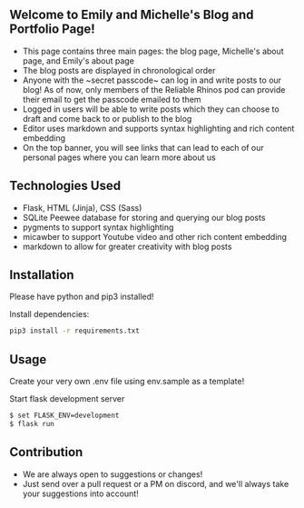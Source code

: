 ## Welcome to Emily and Michelle's Blog and Portfolio Page!

* This page contains three main pages: the blog page, Michelle's about page, and Emily's about page
* The blog posts are displayed in chronological order
* Anyone with the ~secret passcode~ can log in and write posts to our blog! As of now, only members of the Reliable Rhinos pod can provide their email to get the passcode emailed to them
* Logged in users will be able to write posts which they can choose to draft and come back to or publish to the blog
* Editor uses markdown and supports syntax highlighting and rich content embedding 
* On the top banner, you will see links that can lead to each of our personal pages where you can learn more about us

## Technologies Used
* Flask, HTML (Jinja), CSS (Sass)
* SQLite Peewee database for storing and querying our blog posts
* pygments to support syntax highlighting
* micawber to support Youtube video and other rich content embedding
* markdown to allow for greater creativity with blog posts

## Installation

Please have python and pip3 installed!


Install dependencies:
```bash
pip3 install -r requirements.txt
```

## Usage


Create your very own .env file using env.sample as a template!

Start flask development server
```bash
$ set FLASK_ENV=development
$ flask run
```


## Contribution
* We are always open to suggestions or changes! 
* Just send over a pull request or a PM on discord, and we'll always take your suggestions into account!
